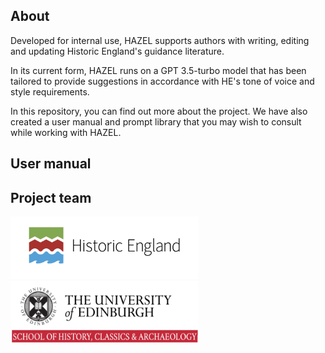 ## About

Developed for internal use, HAZEL supports authors with writing, editing and updating Historic England's guidance literature. 

In its current form, HAZEL runs on a GPT 3.5-turbo model that has been tailored to provide suggestions in accordance with HE's tone of voice and style requirements. 

In this repository, you can find out more about the project. We have also created a user manual and prompt library that you may wish to consult while working with HAZEL. 

## User manual

## Project team

<img src="/assets/images/HE.png" width="300" height="100">

<img src="/assets/images/UoE.png" width="300" height="100">



